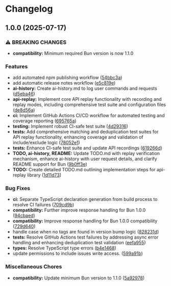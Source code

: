 # Changelog

## 1.0.0 (2025-07-17)


### ⚠ BREAKING CHANGES

* **compatibility:** Minimum required Bun version is now 1.1.0

### Features

* add automated npm publishing workflow ([54bbc3a](https://github.com/subtree/api-replay/commit/54bbc3a66ad230e7ca5b4ce384c607f23d2e6c28))
* add automatic release notes workflow ([e5c819e](https://github.com/subtree/api-replay/commit/e5c819ecbc36f869407f1dadb0767b503156846a))
* **ai-history:** Create ai-history.md to log user commands and requests ([d5eba46](https://github.com/subtree/api-replay/commit/d5eba46e8282a9d4274d786ea9e3d997e6278be1))
* **api-replay:** Implement core API replay functionality with recording and replay modes, including comprehensive test suite and configuration files ([de8d56a](https://github.com/subtree/api-replay/commit/de8d56a6f40dd66e0a40245eb44ab753e32ea94d))
* **ci:** Implement GitHub Actions CI/CD workflow for automated testing and coverage reporting ([695765a](https://github.com/subtree/api-replay/commit/695765a27fde2d71026a3a558e5e8e79c1408045))
* **testing:** Implement robust CI-safe test suite ([4d29316](https://github.com/subtree/api-replay/commit/4d29316a74651c8a1c5036c1eff99289120fc72e))
* **tests:** Add comprehensive matching and deduplication test suites for API replay functionality, enhancing coverage and validation of include/exclude logic ([78052e1](https://github.com/subtree/api-replay/commit/78052e1d9d33073ecea0c8faf1c06ffcffb231dc))
* **tests:** Enhance CI-safe test suite and update API recordings ([619266d](https://github.com/subtree/api-replay/commit/619266d9b39fea44af75a8544ac2c2de491ada2b))
* **TODO, ai-history, README:** Update TODO.md with replay verification mechanism, enhance ai-history with user request details, and clarify README support for Bun ([9b0ff3e](https://github.com/subtree/api-replay/commit/9b0ff3e23ace93af7f2932b4516e564cb3865ed6))
* **TODO:** Create detailed TODO.md outlining implementation steps for api-replay library ([1d11d73](https://github.com/subtree/api-replay/commit/1d11d730ef8151e4f80bb5da77498f85c9136815))


### Bug Fixes

* **ci:** Separate TypeScript declaration generation from build process to resolve CI failures ([709cd9b](https://github.com/subtree/api-replay/commit/709cd9b62395dd882af647243b98ea058b9d0fdc))
* **compatibility:** Further improve response handling for Bun 1.0.0 ([94cbaed](https://github.com/subtree/api-replay/commit/94cbaedede73088fdad96afa80c81866987b68e9))
* **compatibility:** Improve response handling for Bun 1.0.0 compatibility ([729d640](https://github.com/subtree/api-replay/commit/729d640e85b3b1926eca38bfa977141a88bb67da))
* handle case when no tags are found in version bump logic ([828231d](https://github.com/subtree/api-replay/commit/828231d5182cb5ff1b04da4ce482142c794194db))
* **tests:** Resolve GitHub Actions test failures by addressing async error handling and enhancing deduplication test validation ([eefa955](https://github.com/subtree/api-replay/commit/eefa955d4b4f8c90336d13470adf72bb388e60e0))
* **types:** Resolve TypeScript type errors ([b4e1468](https://github.com/subtree/api-replay/commit/b4e1468194b51c0c2370ffb04f7a95b52453674c))
* update permissions to include issues write access. ([599a91b](https://github.com/subtree/api-replay/commit/599a91bf8be53461f4f8aa7dc685bc2174832bec))


### Miscellaneous Chores

* **compatibility:** Update minimum Bun version to 1.1.0 ([5a92978](https://github.com/subtree/api-replay/commit/5a92978310af800024d3f3618dddfe44a3681674))
